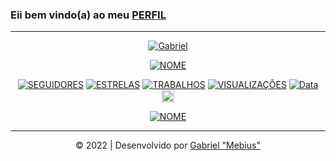 ### Eii bem vindo(a) ao meu [PERFIL](https://github.com/gabrielhfm)
---
</p>
<p align="center">
<a href="#"><img title="Gabriel" src="https://img.shields.io/badge/og4briel-green?colorA=%23ff0000&colorB=%2307e4&style=for-the-badge"></a>
</p>
<p align="center">
<a href="https://github.com/gabrielhfm"><img title="NOME" src="https://img.shields.io/badge/PLANEJAMENTOS-orange.svg?style=for-the-badge&logo=github"></a>
</p>
<p align="center">
<a href="https://github.com/gabrielhfm"><img title="SEGUIDORES" src="https://img.shields.io/github/followers/gabrielhfm?color=blue&style=flat-square"></a>
<a href="https://github.com/gabrielhfm"><img title="ESTRELAS" src="https://img.shields.io/github/stars/gabrielhfm/gabrielhfm?color=red&style=flat-square"></a>
<a href="https://github.com/gabrielhfm"><img title="TRABALHOS" src="https://img.shields.io/github/forks/gabrielhfm/gabrielhfm?color=red&style=flat-square"></a>
<a href="https://github.com/gabrielhfm"><img title="VISUALIZAÇÕES" src="https://img.shields.io/github/watchers/gabrielhfm/gabrielhfm?label=Watchers&color=blue&style=flat-square"></a>
<a href="https://github.com/gabrielhfm"><img title="Data" src="https://img.shields.io/github/release-date/gabrielhfm/gabrielhfm?label=Inicio%20das%20atividades&logo=Data%21&style=social"></a>
<a href="https://instagram.com/o_g4briel_"><img src="https://image.flaticon.com/icons/svg/174/174855.svg" alt="alt text" width="20" height="20"></a>
</p>
</p>
<p align="center">
<a href="https://gabrielhfm.github.io/"><img title="NOME" src="https://img.shields.io/badge/SITE-orange.svg?style=for-the-badge&logo=github"></a>
</p>

---
<p align="center">           
<a class="copyright">&copy; 2022 | Desenvolvido por <a href="https://github.com/gabrielhfm" target="_blank">Gabriel "Mebius"</a></p>


